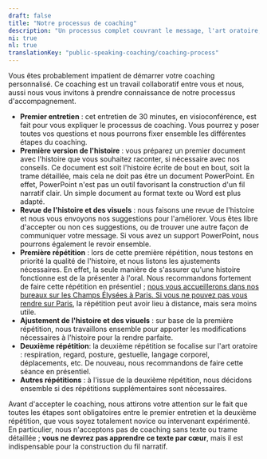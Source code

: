 ```yaml
---
draft: false
title: "Notre processus de coaching"
description: "Un processus complet couvrant le message, l'art oratoire, le storytelling et les visuels."
ni: true
nl: true
translationKey: "public-speaking-coaching/coaching-process"
---
```


Vous êtes probablement impatient de démarrer votre coaching personnalisé. Ce coaching est un travail collaboratif entre vous et nous, aussi nous vous invitons à prendre connaissance de notre processus d'accompagnement.

* **Premier entretien** : cet entretien de 30 minutes, en visioconférence, est fait pour vous expliquer le processus de coaching. Vous pourrez y poser toutes vos questions et nous pourrons fixer ensemble les différentes étapes du coaching.
* **Première version de l'histoire** : vous préparez un premier document avec l'histoire que vous souhaitez raconter, si nécessaire avec nos conseils. Ce document est soit l'histoire écrite de bout en bout, soit la trame détaillée, mais cela ne doit pas être un document PowerPoint. En effet, PowerPoint n'est pas un outil favorisant la construction d'un fil narratif clair. Un simple document au format texte ou Word est plus adapté.
* **Revue de l'histoire et des visuels** : nous faisons une revue de l'histoire et nous vous envoyons nos suggestions pour l'améliorer. Vous êtes libre d'accepter ou non ces suggestions, ou de trouver une autre façon de communiquer votre message. Si vous avez un support PowerPoint, nous pourrons également le revoir ensemble.
* **Première répétition** : lors de cette première répétition, nous testons en priorité la qualité de l'histoire, et nous listons les ajustements nécessaires. En effet, la seule manière de s'assurer qu'une histoire fonctionne est de la présenter à l'oral. Nous recommandons fortement de faire cette répétition en présentiel ; [nous vous accueillerons dans nos bureaux sur les Champs Élysées à Paris. Si vous ne pouvez pas vous rendre sur Paris](/fr/apropos/), la répétition peut avoir lieu à distance, mais sera moins utile.
* **Ajustement de l'histoire et des visuels** : sur base de la première répétition, nous travaillons ensemble pour apporter les modifications nécessaires à l'histoire pour la rendre parfaite.
* **Deuxième répétition**: la deuxième répétition se focalise sur l'art oratoire : respiration, regard, posture, gestuelle, langage corporel, déplacements, etc. De nouveau, nous recommandons de faire cette séance en présentiel.
* **Autres répétitions** : à l'issue de la deuxième répétition, nous décidons ensemble si des répétitions supplémentaires sont nécessaires.

Avant d'accepter le coaching, nous attirons votre attention sur le fait que toutes les étapes sont obligatoires entre le premier entretien et la deuxième répétition, que vous soyez totalement novice ou intervenant expérimenté. En particulier, nous n'acceptons pas de coaching sans texte ou trame détaillée ; **vous ne devrez pas apprendre ce texte par cœur**, mais il est indispensable pour la construction du fil narratif.

